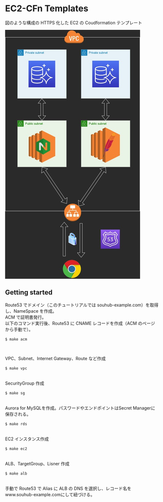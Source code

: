 # EC2-CFn Templates

図のような構成の HTTPS 化した EC2 の Coudformation テンプレート<be/><br/>

![overview](./public/overview.jpg)
<br/>

## Getting started

Route53 でドメイン（このチュートリアルでは souhub-example.com）を取得し、NameSpace を作成。<br/>
ACM で証明書発行。<br/>
以下のコマンド実行後、Route53 に CNAME レコードを作成（ACM のページから手動で）。<be/>

```
$ make acm
```

<br/>

VPC、Subnet、Internet Gateway、Route など作成

```
$ make vpc
```

<br/>
SecurityGroup 作成

```
$ make sg
```

<br/>
Aurora for MySQLを作成。パスワードやエンドポイントはSecret Managerに保存される。

```
$ make rds
```

<br/>
EC2 インスタンス作成

```
$ make ec2
```

<br/>
ALB、TargetGroup、Lisner 作成

```
$ make alb
```

<br/>
手動で Route53 で Alias に ALB の DNS を選択し、レコード名をwww.souhub-example.comにして紐づける。

